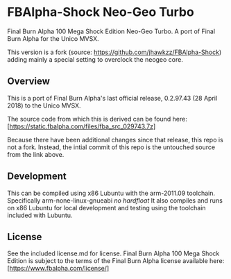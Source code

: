 # FBAlpha-Shock Neo-Geo Turbo
Final Burn Alpha 100 Mega Shock Edition Neo-Geo Turbo. A port of Final Burn Alpha for the Unico MVSX.

This version is a fork (source: https://github.com/jhawkzz/FBAlpha-Shock) adding mainly a special setting to overclock the neogeo core.

## Overview 
This is a port of Final Burn Alpha's last official release, 0.2.97.43 (28 April 2018) to the Unico MVSX.

The source code from which this is derived can be found here: [https://static.fbalpha.com/files/fba_src_029743.7z]

Because there have been additional changes since that release, this repo is not a fork. Instead, the intial commit of this repo is the untouched source from the link above.

## Development
This can be compiled using x86 Lubuntu with the arm-2011.09 toolchain. Specifically arm-none-linux-gnueabi *no hardfloat* 
It also compiles and runs on x86 Lubuntu for local development and testing using the toolchain included with Lubuntu.

## License
See the included license.md for license. Final Burn Alpha 100 Mega Shock Edition is subject to the terms of the Final Burn Alpha license available here: [https://www.fbalpha.com/license/]
